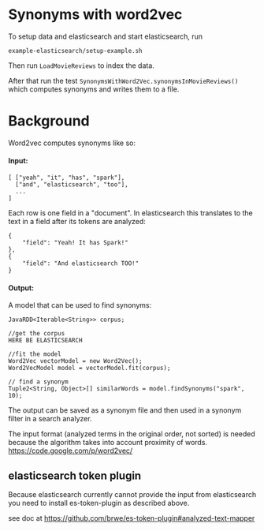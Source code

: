 # Synonyms with word2vec

To setup data and elasticsearch and start elasticsearch, run 

```
example-elasticsearch/setup-example.sh
```

Then run `LoadMovieReviews` to index the data.

After that run the test `SynonymsWithWord2Vec.synonymsInMovieReviews()` which computes synonyms and writes them to a file.
 

# Background

Word2vec computes synonyms like so:

#### Input: 

```
[ ["yeah", "it", "has", "spark"],
  ["and", "elasticsearch", "too"],
  ...
]
```

Each row is one field in a "document".
In elasticsearch this translates to the text in a field after its tokens are analyzed:

```
{
	"field": "Yeah! It has Spark!"
},
{
	"field": "And elasticsearch TOO!"
}
```

#### Output:

A model that can be used to find synonyms:

```
JavaRDD<Iterable<String>> corpus;

//get the corpus
HERE BE ELASTICSEARCH

//fit the model
Word2Vec vectorModel = new Word2Vec();
Word2VecModel model = vectorModel.fit(corpus);

// find a synonym
Tuple2<String, Object>[] similarWords = model.findSynonyms("spark", 10);
```

The output can be saved as a synonym file and then used in a synonym filter in a search analyzer.


The input format (analyzed terms in the original order, not sorted) is needed because the algorithm takes into account proximity of words. 
https://code.google.com/p/word2vec/

## elasticsearch token plugin

Because elasticsearch currently cannot provide the input from elasticsearch you need to install es-token-plugin as described above.

see doc at https://github.com/brwe/es-token-plugin#analyzed-text-mapper








